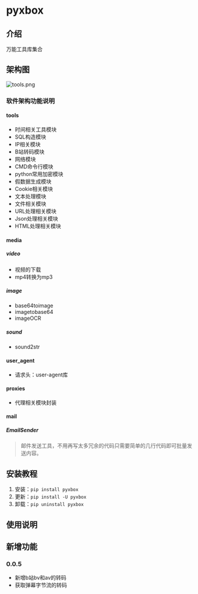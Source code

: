 # pyxbox

## 介绍

万能工具库集合

## 架构图
![tools.png](http://tva1.sinaimg.cn/large/9aec9ebdgy1h0afusad7hj2e6k2dinpg.jpg)
### 软件架构功能说明
#### tools
- 时间相关工具模块
- SQL构造模块
- IP相关模块
- B站转码模块
- 网络模块
- CMD命令行模块
- python常用加密模块
- 假数据生成模块
- Cookie相关模块
- 文本处理模块
- 文件相关模块
- URL处理相关模块
- Json处理相关模块
- HTML处理相关模块

#### media
##### video
- 视频的下载
- mp4转换为mp3
##### image
- base64toimage
- imagetobase64
- imageOCR
##### sound
- sound2str

#### user_agent
- 请求头：user-agent库

#### proxies
- 代理相关模块封装

#### mail
##### EmailSender
> 邮件发送工具，不用再写太多冗余的代码只需要简单的几行代码即可批量发送内容。

## 安装教程

1. 安装：`pip install pyxbox`
2. 更新：`pip install -U pyxbox`
3. 卸载：`pip uninstall pyxbox`

## 使用说明

## 新增功能
### 0.0.5
- 新增b站bv和av的转码
- 获取弹幕字节流的转码
